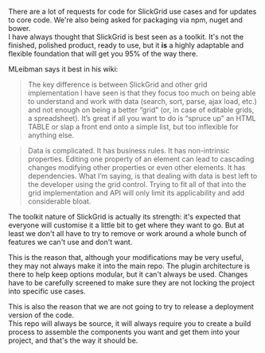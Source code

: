 There are a lot of requests for code for SlickGrid use cases and for updates to core code. We're also being asked for packaging via npm, nuget and bower.  
I have always thought that SlickGrid is best seen as a toolkit. It's not the finished, polished product, ready to use, but it **is** a highly adaptable and flexible foundation that will get you 95% of the way there. 

MLeibman says it best in his wiki:

> The key difference is between SlickGrid and other grid implementation I have seen is that they focus too much on being able to understand and work with data (search, sort, parse, ajax load, etc.) and not enough on being a better “grid” (or, in case of editable grids, a spreadsheet). It’s great if all you want to do is “spruce up” an HTML TABLE or slap a front end onto a simple list, but too inflexible for anything else.

> Data is complicated. It has business rules. It has non-intrinsic properties. Editing one property of an element can lead to cascading changes modifying other properties or even other elements. It has dependencies. What I’m saying, is that dealing with data is best left to the developer using the grid control. Trying to fit all of that into the grid implementation and API will only limit its applicability and add considerable bloat.

The toolkit nature of SlickGrid is actually its strength: it's expected that everyone will customise it a little bit to get where they want to go. But at least we don't all have to try to remove or work around a whole bunch of features we can't use and don't want.

This is the reason that, although your modifications may be very useful, they may not always make it into the main repo. The plugin architecture is there to help keep options modular, but it can't always be used. Changes have to be carefully screened to make sure they are not locking the project into specific use cases.

This is also the reason that we are not going to try to release a deployment version of the code.  
This repo will always be source, it will always require you to create a build process to assemble the components you want and get them into your project, and that's the way it should be.